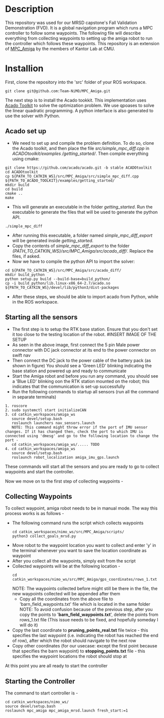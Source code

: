 # Description
This repository was used for our MRSD capstone's Fall Validation Demonstration (FVD). It is a global navigation program which runs a MPC controller to follow some waypoints. The following file will describe everything from collecting waypoints to setting up the amiga robot to run the controller which follows these waypoints. This repository is an extension of [MPC_Amiga](https://github.com/Kantor-Lab/MPC_Amiga) by the members of Kantor Lab at CMU.

# Installion
First, clone the repository into the 'src' folder of your ROS workspace.
```
git clone git@github.com:Team-NiMO/MPC_Amiga.git
```

The next step is to install the Acado tookkit. This implementation uses [Acado Toolkit](https://acado.github.io/index.html) to solve the optimization problem. We use qpoases to solve the linear quadratic programming. A python interface is also generated to use the solver with Python.

## Acado set up
- We need to set up and compile the problem definition. To do so, clone the Acado toolkit, and then place the file *src/simple_mpc_diff.cpp* in  *ACADOtoolkit/examples /getting_started/*. Then compile everything using cmake:
```
git clone https://github.com/acado/acado.git -b stable ACADOtoolkit
cd ACADOtoolkit
cp ${PATH_TO_CATKIN_WS}/src/MPC_Amiga/src/simple_mpc_diff.cpp ${PATH_TO_ACADO_TOOLKIT}/examples/getting_started/
mkdir build
cd build
cmake ..
make
```
- This will generate an executable in the folder *getting_started*. Run the executable to generate the files that will be used to generate the python API.
```
./simple_mpc_diff
```
- After running this executable, a folder named *simple_mpc_diff_export* will be generated inside *getting_started*.
- Copy the contents of *simple_mpc_diff_export* to the folder *{PATH_TO_CATKIN_WS}/src/MPC_Amiga/src/acado_diff/*. Replace the files, if asked.
- Now we have to compile the python API to import the solver:
```
cd ${PATH_TO_CATKIN_WS}/src/MPC_Amiga/src/acado_diff/
mkdir build_python
python setup.py build --build-base=build_python/
cp -i build_python/lib.linux-x86_64-2.7/acado.so ${PATH_TO_CATKIN_WS}/devel/lib/python3/dist-packages
```
- After these steps, we should be able to import acado from Python, while in the ROS workspace.

## Starting all the sensors
- The first step is to setup the RTK base station. Ensure that you don't set it too close to the testing location of the robot.
#INSERT IMAGE OF THE SETUP
- As seen in the above image, first connect the 5 pin Male power connector with DC jack connector at its end to the power connector on swift nav
- Then connect the DC jack to the power cable of the battery pack (as shown in figure)
  You should see a 'Green LED' blinking indicating the base station and powered up and ready to communicate
- Start the Amiga robot and before you run any command, you should see a 'Blue LED' blinking oon the RTK station mounted on the robot; this indicates that the communication is set-up successfully
- Run the following commands to startup all sensors (run all the command in separate terminals)
```
1. roscore
2. sudo systemctl start initializeCAN
3. cd catkin_workspaces/amiga_ws
   source devel/setup.bash
   roslaunch launchers nav_sensors.launch
   NOTE: This command might throw error if the port of IMU sensor changes. If it has changed then, check the port to which IMU is connected using 'dmesg' and go to the following location to change the port -
   cd catkin_workspaces/amiga_ws/..... TODO
4. cd catkin_workspaces/amiga_ws
   source devel/setup.bash
   roslaunch robot_localization amiga_imu_gps.launch
```
These commands will start all the sensors and you are ready to go to collect waypoints and start the controller.

Now we move on to the first step of collecting waypoints - 
## Collecting Waypoints
To collect waypoint, amiga robot needs to be in manual mode. The way this process works is as follows -
- The following command runs the script which collects waypoints
  ```
  cd catkin_workspaces/nimo_ws/src/MPC_Amiga/scripts/
  python3 collect_goals_mrsd.py
  ```
- Move robot to the waypoint location you want to collect and enter 'y' in the terminal whenever you want to save the location coordinate as waypoint
- After you collect all the waypoints, simply exit from the script
- Collected waypoints will be at the following location -
  ```
  cd catkin_workspaces/nimo_ws/src/MPC_Amiga/gps_coordinates/rows_1.txt
  ```
  NOTE: The waypoints collected before might still be there in the file, the new waypoints collected will be appended after them
  - Copy all the coordinates from the above file to 'barn_field_waypoints.txt' file which is located in the same folder
  NOTE: To avoid confusion because of the previous step, after you copy the points to '**barn_field_waypoints.txt**', delete the points from rows_1.txt file (This issue needs to be fixed, and hopefully someday I will do it)
- Copy the last coordinate to **pruning_points_real.txt** file twice - this specifies the last waypoint (i.e. indicating the robot has reached the end of row), after which the robot should navigate to the next row
- Copy other coordinates (for our usecase: except the first point because that specifies the barn waypoint) to **stopping_points.txt** file - this specifies the waypoint locations the robot should stop at

At this point you are all ready to start the controller

## Starting the Controller
The command to start controller is - 
```
cd catkin_workspaces/nimo_ws/
source devel/setup.bash
roslaunch mpc_amiga mpc_amiga_mrsd.launch fresh_start:=1
```
